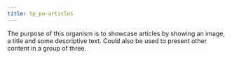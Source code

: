 ```yaml
---
title: tp_pw-articles
---
```


The purpose of this organism is to showcase articles by showing an image, a title and some descriptive text. Could also be used to present other content in a group of three.
